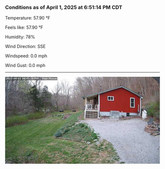 ### Conditions as of April 1, 2025 at 6:51:14 PM CDT 

Temperature: 57.90 &deg;F

Feels like: 57.90 &deg;F

Humidity: 78%

Wind Direction: SSE

Windspeed: 0.0 mph

Wind Gust: 0.0 mph

---

<img src="./images/latest.jpeg"/>

